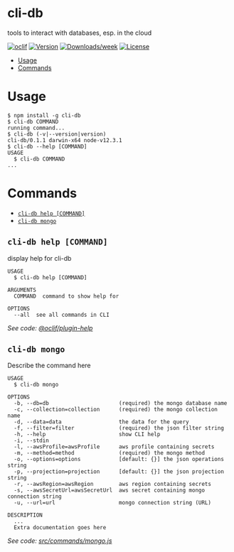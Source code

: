 cli-db
========

tools to interact with databases, esp. in the cloud

[![oclif](https://img.shields.io/badge/cli-oclif-brightgreen.svg)](https://oclif.io)
[![Version](https://img.shields.io/npm/v/cli-db.svg)](https://npmjs.org/package/cli-db)
[![Downloads/week](https://img.shields.io/npm/dw/cli-db.svg)](https://npmjs.org/package/cli-db)
[![License](https://img.shields.io/npm/l/cli-db.svg)](https://github.com/cyrfer/cli-db/blob/master/package.json)

<!-- toc -->
* [Usage](#usage)
* [Commands](#commands)
<!-- tocstop -->
# Usage
<!-- usage -->
```sh-session
$ npm install -g cli-db
$ cli-db COMMAND
running command...
$ cli-db (-v|--version|version)
cli-db/0.1.1 darwin-x64 node-v12.3.1
$ cli-db --help [COMMAND]
USAGE
  $ cli-db COMMAND
...
```
<!-- usagestop -->
# Commands
<!-- commands -->
* [`cli-db help [COMMAND]`](#cli-db-help-command)
* [`cli-db mongo`](#cli-db-mongo)

## `cli-db help [COMMAND]`

display help for cli-db

```
USAGE
  $ cli-db help [COMMAND]

ARGUMENTS
  COMMAND  command to show help for

OPTIONS
  --all  see all commands in CLI
```

_See code: [@oclif/plugin-help](https://github.com/oclif/plugin-help/blob/v2.2.3/src/commands/help.ts)_

## `cli-db mongo`

Describe the command here

```
USAGE
  $ cli-db mongo

OPTIONS
  -b, --db=db                      (required) the mongo database name
  -c, --collection=collection      (required) the mongo collection name
  -d, --data=data                  the data for the query
  -f, --filter=filter              (required) the json filter string
  -h, --help                       show CLI help
  -i, --stdin
  -l, --awsProfile=awsProfile      aws profile containing secrets
  -m, --method=method              (required) the mongo method
  -o, --options=options            [default: {}] the json operations string
  -p, --projection=projection      [default: {}] the json projection string
  -r, --awsRegion=awsRegion        aws region containing secrets
  -s, --awsSecretUrl=awsSecretUrl  aws secret containing mongo connection string
  -u, --url=url                    mongo connection string (URL)

DESCRIPTION
  ...
  Extra documentation goes here
```

_See code: [src/commands/mongo.js](https://github.com/cyrfer/cli-db/blob/v0.1.1/src/commands/mongo.js)_
<!-- commandsstop -->
